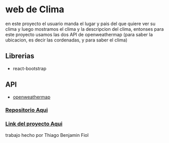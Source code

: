 # web de Clima

en este proyecto el usuario manda el lugar y pais del que quiere ver su clima y luego mostramos el clima y la descripcion del clima, entonses para este proyecto usamos las dos API de openweathermap (para saber la ubicacion, es decir las cordenadas, y para saber el clima)

## Librerias
- react-bootstrap

## API
- [openweathermap](https://openweathermap.org/api)

### [Repositorio Aqui](https://github.com/elFiol/trabajo-practico-react-N-13)
### [Link del proyecto Aqui](https://trabajo-practico-react-13.netlify.app)

trabajo hecho por Thiago Benjamin Fiol